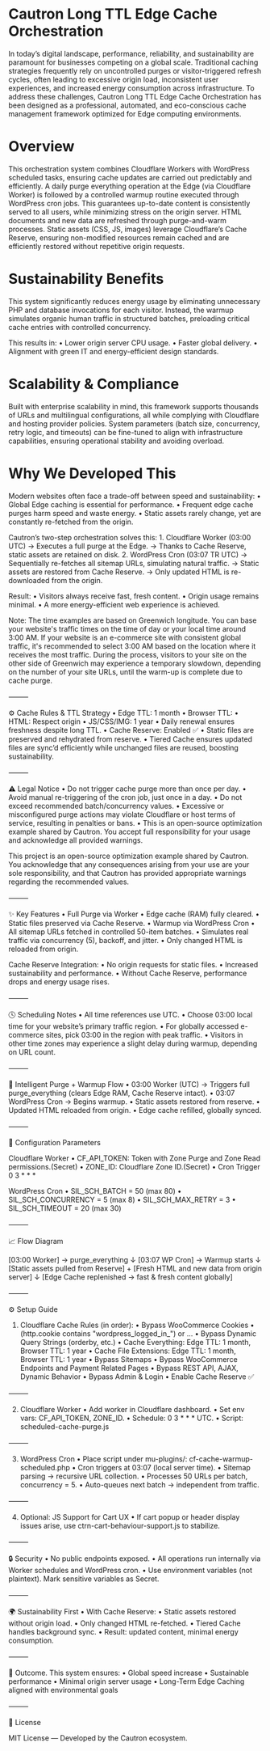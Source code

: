# Cautron Long TTL Edge Cache Orchestration
In today’s digital landscape, performance, reliability, and sustainability are paramount for businesses competing on a global scale. Traditional caching strategies frequently rely on uncontrolled purges or visitor-triggered refresh cycles, often leading to excessive origin load, inconsistent user experiences, and increased energy consumption across infrastructure. To address these challenges, Cautron Long TTL Edge Cache Orchestration has been designed as a professional, automated, and eco-conscious cache management framework optimized for Edge computing environments.

# Overview
This orchestration system combines Cloudflare Workers with WordPress scheduled tasks, ensuring cache updates are carried out predictably and efficiently. A daily purge everything operation at the Edge (via Cloudflare Worker) is followed by a controlled warmup routine executed through WordPress cron jobs. This guarantees up-to-date content is consistently served to all users, while minimizing stress on the origin server. HTML documents and new data are refreshed through purge-and-warm processes. Static assets (CSS, JS, images) leverage Cloudflare’s Cache Reserve, ensuring non-modified resources remain cached and are efficiently restored without repetitive origin requests.

# Sustainability Benefits
This system significantly reduces energy usage by eliminating unnecessary PHP and database invocations for each visitor. Instead, the warmup simulates organic human traffic in structured batches, preloading critical cache entries with controlled concurrency.

This results in:
	•	Lower origin server CPU usage.
	•	Faster global delivery.
	•	Alignment with green IT and energy-efficient design standards.

# Scalability & Compliance
Built with enterprise scalability in mind, this framework supports thousands of URLs and multilingual configurations, all while complying with Cloudflare and hosting provider policies. System parameters (batch size, concurrency, retry logic, and timeouts) can be fine-tuned to align with infrastructure capabilities, ensuring operational stability and avoiding overload.

# Why We Developed This

Modern websites often face a trade-off between speed and sustainability:
	•	Global Edge caching is essential for performance.
	•	Frequent edge cache purges harm speed and waste energy.
	•	Static assets rarely change, yet are constantly re-fetched from the origin.

Cautron’s two-step orchestration solves this:
	1.	Cloudflare Worker (03:00 UTC)
→ Executes a full purge at the Edge.
→ Thanks to Cache Reserve, static assets are retained on disk.
	2.	WordPress Cron (03:07 TR UTC)
→ Sequentially re-fetches all sitemap URLs, simulating natural traffic.
→ Static assets are restored from Cache Reserve.
→ Only updated HTML is re-downloaded from the origin.

Result:
	•	Visitors always receive fast, fresh content.
	•	Origin usage remains minimal.
	•	A more energy-efficient web experience is achieved.

Note: The time examples are based on Greenwich longitude. You can base your website's traffic times on the time of day or your local time around 3:00 AM. If your website is an e-commerce site with consistent global traffic, it's recommended to select 3:00 AM based on the location where it receives the most traffic. During the process, visitors to your site on the other side of Greenwich may experience a temporary slowdown, depending on the number of your site URLs, until the warm-up is complete due to cache purge.
 
⸻

⚙️ Cache Rules & TTL Strategy
	•	Edge TTL: 1 month
	•	Browser TTL:
	•	HTML: Respect origin
	•	JS/CSS/IMG: 1 year
	•	Daily renewal ensures freshness despite long TTL.
	•	Cache Reserve: Enabled ✅
	•	Static files are preserved and rehydrated from reserve.
	•	Tiered Cache ensures updated files are sync’d efficiently while unchanged files are reused, boosting sustainability.
 
⸻

 ⚠️ Legal Notice
	•	Do not trigger cache purge more than once per day.
	•	Avoid manual re-triggering of the cron job, just once in a day.
	•	Do not exceed recommended batch/concurrency values.
	•	Excessive or misconfigured purge actions may violate Cloudflare or host terms of service, resulting in penalties or bans.
	•	This is an open-source optimization example shared by Cautron. You accept full responsibility for your usage and acknowledge all provided warnings.

 This project is an open-source optimization example shared by Cautron. You acknowledge that any consequences arising from your use are your sole responsibility, and that Cautron has provided appropriate warnings regarding the recommended values.
 
⸻

 ✨ Key Features
	•	Full Purge via Worker
	•	Edge cache (RAM) fully cleared.
	•	Static files preserved via Cache Reserve.
	•	Warmup via WordPress Cron
	•	All sitemap URLs fetched in controlled 50-item batches.
	•	Simulates real traffic via concurrency (5), backoff, and jitter.
	•	Only changed HTML is reloaded from origin.

Cache Reserve Integration:
	•	No origin requests for static files.
	•	Increased sustainability and performance.
	•	Without Cache Reserve, performance drops and energy usage rises.

⸻

🕓 Scheduling Notes
	•	All time references use UTC.
	•	Choose 03:00 local time for your website’s primary traffic region.
	•	For globally accessed e-commerce sites, pick 03:00 in the region with peak traffic.
	•	Visitors in other time zones may experience a slight delay during warmup, depending on URL count.

⸻

🔄 Intelligent Purge + Warmup Flow
	•	03:00 Worker (UTC) → Triggers full purge_everything (clears Edge RAM, Cache Reserve intact).
	•	03:07 WordPress Cron → Begins warmup.
	•	Static assets restored from reserve.
	•	Updated HTML reloaded from origin.
	•	Edge cache refilled, globally synced.

⸻

🔧 Configuration Parameters

Cloudflare Worker
	•	CF_API_TOKEN: Token with Zone Purge and Zone Read permissions.(Secret)
	•	ZONE_ID: Cloudflare Zone ID.(Secret)
    •	Cron Trigger 0 3 * * *

WordPress Cron
	•	SIL_SCH_BATCH = 50 (max 80)
	•	SIL_SCH_CONCURRENCY = 5 (max 8)
	•	SIL_SCH_MAX_RETRY = 3
	•	SIL_SCH_TIMEOUT = 20 (max 30)
 
 ⸻

 📈 Flow Diagram
 
[03:00 Worker] → purge_everything
      ↓
[03:07 WP Cron] → Warmup starts
      ↓
[Static assets pulled from Reserve] + [Fresh HTML and new data from origin server]
      ↓
[Edge Cache replenished → fast & fresh content globally]

 ⸻
 
 ⚙️ Setup Guide

1. Cloudflare Cache Rules (in order):
	•	Bypass WooCommerce Cookies
	•	(http.cookie contains "wordpress_logged_in_") or ...
	•	Bypass Dynamic Query Strings (orderby, etc.)
	•	Cache Everything: Edge TTL: 1 month, Browser TTL: 1 year
	•	Cache File Extensions: Edge TTL: 1 month, Browser TTL: 1 year
	•	Bypass Sitemaps
	•	Bypass WooCommerce Endpoints and Payment Related Pages
	•	Bypass REST API, AJAX, Dynamic Behavior
	•	Bypass Admin & Login
	•	Enable Cache Reserve ✅

⸻

2. Cloudflare Worker
	•	Add worker in Cloudflare dashboard.
	•	Set env vars: CF_API_TOKEN, ZONE_ID.
	•	Schedule: 0 3 * * * UTC.
	•	Script: scheduled-cache-purge.js

⸻

3. WordPress Cron
	•	Place script under mu-plugins/: cf-cache-warmup-scheduled.php
	•	Cron triggers at 03:07 (local server time).
	•	Sitemap parsing → recursive URL collection.
	•	Processes 50 URLs per batch, concurrency = 5.
	•	Auto-queues next batch → independent from traffic.

⸻

4. Optional: JS Support for Cart UX
	•	If cart popup or header display issues arise, use ctrn-cart-behaviour-support.js to stabilize.

⸻

🔒 Security
	•	No public endpoints exposed.
	•	All operations run internally via Worker schedules and WordPress cron.
	•	Use environment variables (not plaintext).
Mark sensitive variables as Secret.

⸻

🌍 Sustainability First
	•	With Cache Reserve:
	•	Static assets restored without origin load.
	•	Only changed HTML re-fetched.
	•	Tiered Cache handles background sync.
	•	Result: updated content, minimal energy consumption.

 ⸻

 🌱 Outcome. This system ensures:
	•	Global speed increase
	•	Sustainable performance
	•	Minimal origin server usage
	•	Long-Term Edge Caching aligned with environmental goals
 
 ⸻

📝 License

MIT License — Developed by the Cautron ecosystem.




